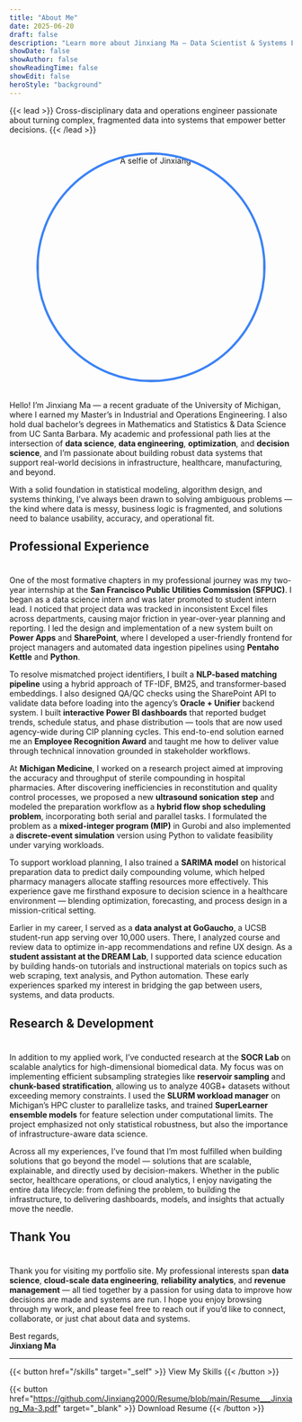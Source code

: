 ```yaml
---
title: "About Me"
date: 2025-06-20
draft: false
description: "Learn more about Jinxiang Ma – Data Scientist & Systems Engineer"
showDate: false
showAuthor: false
showReadingTime: false
showEdit: false
heroStyle: "background"
---
```


{{< lead >}}
Cross-disciplinary data and operations engineer passionate about turning complex, fragmented data into systems that empower better decisions.
{{< /lead >}}

<div style="text-align: center; margin: 2rem 0;">
  <img src="/img/Jinxiang.jpg" alt="A selfie of Jinxiang" style="width: 400px; height: 400px; border-radius: 50%; object-fit: cover; border: 4px solid #3b82f6;">
</div>

Hello! I’m Jinxiang Ma — a recent graduate of the University of Michigan, where I earned my Master’s in Industrial and Operations Engineering. I also hold dual bachelor’s degrees in Mathematics and Statistics & Data Science from UC Santa Barbara. My academic and professional path lies at the intersection of **data science**, **data engineering**, **optimization**, and **decision science**, and I’m passionate about building robust data systems that support real-world decisions in infrastructure, healthcare, manufacturing, and beyond.

With a solid foundation in statistical modeling, algorithm design, and systems thinking, I’ve always been drawn to solving ambiguous problems — the kind where data is messy, business logic is fragmented, and solutions need to balance usability, accuracy, and operational fit.

## Professional Experience
#

One of the most formative chapters in my professional journey was my two-year internship at the **San Francisco Public Utilities Commission (SFPUC)**. I began as a data science intern and was later promoted to student intern lead. I noticed that project data was tracked in inconsistent Excel files across departments, causing major friction in year-over-year planning and reporting. I led the design and implementation of a new system built on **Power Apps** and **SharePoint**, where I developed a user-friendly frontend for project managers and automated data ingestion pipelines using **Pentaho Kettle** and **Python**. 

To resolve mismatched project identifiers, I built a **NLP-based matching pipeline** using a hybrid approach of TF-IDF, BM25, and transformer-based embeddings. I also designed QA/QC checks using the SharePoint API to validate data before loading into the agency’s **Oracle + Unifier** backend system. I built **interactive Power BI dashboards** that reported budget trends, schedule status, and phase distribution — tools that are now used agency-wide during CIP planning cycles. This end-to-end solution earned me an **Employee Recognition Award** and taught me how to deliver value through technical innovation grounded in stakeholder workflows.

At **Michigan Medicine**, I worked on a research project aimed at improving the accuracy and throughput of sterile compounding in hospital pharmacies. After discovering inefficiencies in reconstitution and quality control processes, we proposed a new **ultrasound sonication step** and modeled the preparation workflow as a **hybrid flow shop scheduling problem**, incorporating both serial and parallel tasks. I formulated the problem as a **mixed-integer program (MIP)** in Gurobi and also implemented a **discrete-event simulation** version using Python to validate feasibility under varying workloads.

To support workload planning, I also trained a **SARIMA model** on historical preparation data to predict daily compounding volume, which helped pharmacy managers allocate staffing resources more effectively. This experience gave me firsthand exposure to decision science in a healthcare environment — blending optimization, forecasting, and process design in a mission-critical setting.

Earlier in my career, I served as a **data analyst at GoGaucho**, a UCSB student-run app serving over 10,000 users. There, I analyzed course and review data to optimize in-app recommendations and refine UX design. As a **student assistant at the DREAM Lab**, I supported data science education by building hands-on tutorials and instructional materials on topics such as web scraping, text analysis, and Python automation. These early experiences sparked my interest in bridging the gap between users, systems, and data products.

## Research & Development
#

In addition to my applied work, I’ve conducted research at the **SOCR Lab** on scalable analytics for high-dimensional biomedical data. My focus was on implementing efficient subsampling strategies like **reservoir sampling** and **chunk-based stratification**, allowing us to analyze 40GB+ datasets without exceeding memory constraints. I used the **SLURM workload manager** on Michigan’s HPC cluster to parallelize tasks, and trained **SuperLearner ensemble models** for feature selection under computational limits. The project emphasized not only statistical robustness, but also the importance of infrastructure-aware data science.

Across all my experiences, I’ve found that I’m most fulfilled when building solutions that go beyond the model — solutions that are scalable, explainable, and directly used by decision-makers. Whether in the public sector, healthcare operations, or cloud analytics, I enjoy navigating the entire data lifecycle: from defining the problem, to building the infrastructure, to delivering dashboards, models, and insights that actually move the needle.

## Thank You
#

Thank you for visiting my portfolio site. My professional interests span **data science**, **cloud-scale data engineering**, **reliability analytics**, and **revenue management** — all tied together by a passion for using data to improve how decisions are made and systems are run. I hope you enjoy browsing through my work, and please feel free to reach out if you’d like to connect, collaborate, or just chat about data and systems.

Best regards,  
**Jinxiang Ma**

---

{{< button href="/skills" target="_self" >}}
View My Skills
{{< /button >}}

{{< button href="https://github.com/Jinxiang2000/Resume/blob/main/Resume___Jinxiang_Ma-3.pdf" target="_blank" >}}
Download Resume
{{< /button >}}